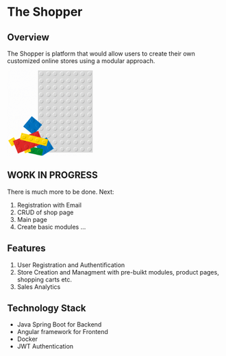 # The Shopper

## Overview

The Shopper is platform that would allow users to create their own customized online stores using a modular approach.

<img src="2-Modular-Web-Design-Gif.gif" width="200">

## WORK IN PROGRESS
There is much more to be done. 
Next:
1. Registration with Email
2. CRUD of shop page
3. Main page
4. Create basic modules
...

## Features

1. User Registration and Authentification
2. Store Creation and Managment with pre-buikt modules, product pages, shopping carts etc.
3. Sales Analytics

## Technology Stack

- Java Spring Boot for Backend
- Angular framework for Frontend
- Docker
- JWT Authentication
